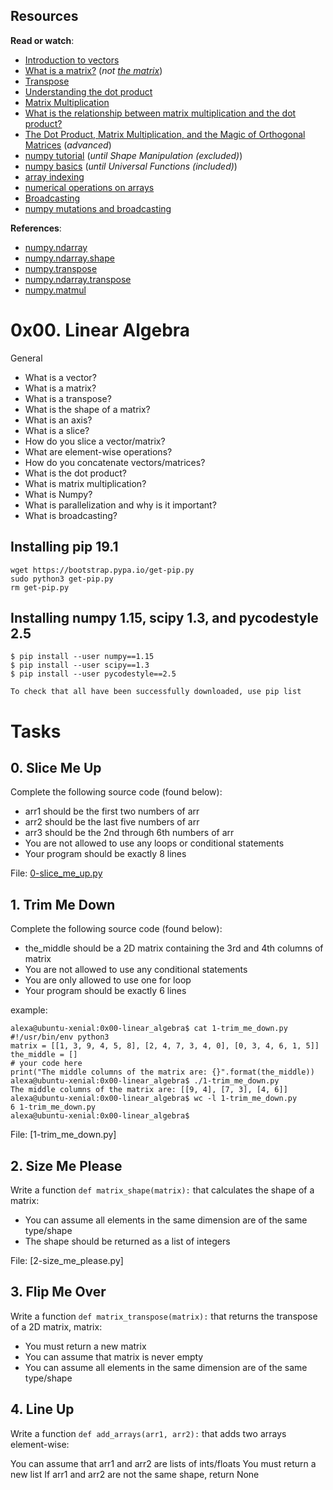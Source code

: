 <h2>Resources</h2>
<p><strong>Read or watch</strong>:</p>
<ul>
<li><a href="/rltoken/C05mTOfKzZgz_AVSosNKIw" title="Introduction to vectors" target="_blank">Introduction to vectors</a> </li>
<li><a href="/rltoken/vLe4BBPfmLXy2s_Idqo87w" title="What is a matrix?" target="_blank">What is a matrix?</a> (<em>not <a href="/rltoken/Zad2ReJ9SU4IuQ3ZX986qw" title="the matrix" target="_blank">the matrix</a></em>)</li>
<li><a href="/rltoken/xHWwQjqH9tgEcskvFQaV7A" title="Transpose" target="_blank">Transpose</a> </li>
<li><a href="/rltoken/2tYcOFY35stXjd0nhTpgFA" title="Understanding the dot product" target="_blank">Understanding the dot product</a> </li>
<li><a href="/rltoken/pV4znghCxaXAAny4Ou-cNw" title="Matrix Multiplication" target="_blank">Matrix Multiplication</a> </li>
<li><a href="/rltoken/ih50DhE4FvilyItYPo1x5A" title="What is the relationship between matrix multiplication and the dot product?" target="_blank">What is the relationship between matrix multiplication and the dot product?</a> </li>
<li><a href="/rltoken/DnAvjbmojZutluWV9OJVOg" title="The Dot Product, Matrix Multiplication, and the Magic of Orthogonal Matrices" target="_blank">The Dot Product, Matrix Multiplication, and the Magic of Orthogonal Matrices</a> (<em>advanced</em>)</li>
<li><a href="/rltoken/MBHHb0eiN0OummbEdI9g_Q" title="numpy tutorial" target="_blank">numpy tutorial</a> (<em>until Shape Manipulation (excluded)</em>)</li>
<li><a href="/rltoken/L8RdIDGi3GGO-_erGcMORg" title="numpy basics" target="_blank">numpy basics</a> (<em>until Universal Functions (included)</em>)</li>
<li><a href="/rltoken/1LPk4EosRetS_C7eX-mQNA" title="array indexing" target="_blank">array indexing</a> </li>
<li><a href="/rltoken/slRzAgt6aom5-Nj5XSdUcQ" title="numerical operations on arrays" target="_blank">numerical operations on arrays</a> </li>
<li><a href="/rltoken/xgq6QIOHufhg8lHCZn0jwA" title="Broadcasting" target="_blank">Broadcasting</a> </li>
<li><a href="/rltoken/Q5FEVV4BArJtnJnbReng7Q" title="numpy mutations and broadcasting" target="_blank">numpy mutations and broadcasting</a> </li>
</ul>
<p><strong>References</strong>:</p>
<ul>
<li><a href="/rltoken/Ah-QtZhAhFSYnloj837a8Q" title="numpy.ndarray" target="_blank">numpy.ndarray</a> </li>
<li><a href="/rltoken/mvx-STJbJ4Nn1N_BFfpnaQ" title="numpy.ndarray.shape" target="_blank">numpy.ndarray.shape</a> </li>
<li><a href="/rltoken/I1V8iDWar7Hnoh_VwQzZ_Q" title="numpy.transpose" target="_blank">numpy.transpose</a> </li>
<li><a href="/rltoken/iv73fN04gTbpeV_XcIIaPQ" title="numpy.ndarray.transpose" target="_blank">numpy.ndarray.transpose</a> </li>
<li><a href="/rltoken/MbHJEqjwavimnL8HRtaYCA" title="numpy.matmul" target="_blank">numpy.matmul</a> </li>
</ul>

# 0x00. Linear Algebra
General
* What is a vector?
* What is a matrix?
* What is a transpose?
* What is the shape of a matrix?
* What is an axis?
* What is a slice?
* How do you slice a vector/matrix?
* What are element-wise operations?
* How do you concatenate vectors/matrices?
* What is the dot product?
* What is matrix multiplication?
* What is Numpy?
* What is parallelization and why is it important?
* What is broadcasting?

## Installing pip 19.1

    wget https://bootstrap.pypa.io/get-pip.py
    sudo python3 get-pip.py
    rm get-pip.py

## Installing numpy 1.15, scipy 1.3, and pycodestyle 2.5

    $ pip install --user numpy==1.15
    $ pip install --user scipy==1.3
    $ pip install --user pycodestyle==2.5

    To check that all have been successfully downloaded, use pip list

# Tasks

## 0. Slice Me Up
Complete the following source code (found below):

* arr1 should be the first two numbers of arr
* arr2 should be the last five numbers of arr
* arr3 should be the 2nd through 6th numbers of arr
* You are not allowed to use any loops or conditional statements
* Your program should be exactly 8 lines

File: [0-slice_me_up.py](https://github.com/paurbano/holbertonschool-machine_learning/blob/master/math/0x00-linear_algebra/0-slice_me_up.py)

## 1. Trim Me Down
Complete the following source code (found below):

* the_middle should be a 2D matrix containing the 3rd and 4th columns of matrix
* You are not allowed to use any conditional statements
* You are only allowed to use one for loop
* Your program should be exactly 6 lines

example:

    alexa@ubuntu-xenial:0x00-linear_algebra$ cat 1-trim_me_down.py 
    #!/usr/bin/env python3
    matrix = [[1, 3, 9, 4, 5, 8], [2, 4, 7, 3, 4, 0], [0, 3, 4, 6, 1, 5]]
    the_middle = []
    # your code here
    print("The middle columns of the matrix are: {}".format(the_middle))
    alexa@ubuntu-xenial:0x00-linear_algebra$ ./1-trim_me_down.py 
    The middle columns of the matrix are: [[9, 4], [7, 3], [4, 6]]
    alexa@ubuntu-xenial:0x00-linear_algebra$ wc -l 1-trim_me_down.py 
    6 1-trim_me_down.py
    alexa@ubuntu-xenial:0x00-linear_algebra$

File: [1-trim_me_down.py]

## 2. Size Me Please
Write a function `def matrix_shape(matrix):` that calculates the shape of a matrix:

* You can assume all elements in the same dimension are of the same type/shape
* The shape should be returned as a list of integers

File: [2-size_me_please.py]

## 3. Flip Me Over
Write a function `def matrix_transpose(matrix):` that returns the transpose of a 2D matrix, matrix:

* You must return a new matrix
* You can assume that matrix is never empty
* You can assume all elements in the same dimension are of the same type/shape

## 4. Line Up
Write a function `def add_arrays(arr1, arr2):` that adds two arrays element-wise:

You can assume that arr1 and arr2 are lists of ints/floats
You must return a new list
If arr1 and arr2 are not the same shape, return None
